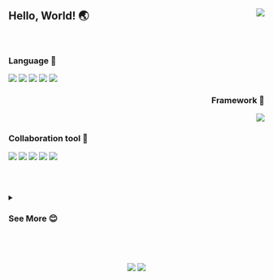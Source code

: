 ## Hello, World! 🌏 <a href="https://hits.seeyoufarm.com"><img align="right" src="https://hits.seeyoufarm.com/api/count/incr/badge.svg?url=https%3A%2F%2Fgithub.com%2FtgyuuAn&count_bg=%2379C83D&title_bg=%23555555&icon=&icon_color=%23E7E7E7&title=hits&edge_flat=false"/></a>

<br>

### Language 💫
<div align="left">
<img src="https://img.shields.io/badge/-Kotlin-blueviolet?style=flat-square&logo=Kotlin&logoColor=white">
<img src="https://img.shields.io/badge/-Python-blue?style=flat-square&logo=Python&logoColor=white">
<img src="https://img.shields.io/badge/-Java-yellow?style=flat-square?&style=for-the-badge&logo=Java&logoColor=white">
<img src="https://img.shields.io/badge/-HTML-red?style=flat-square&logo=HTML5&logoColor=white">
<img src="https://img.shields.io/badge/-MySQL-black?style=flat-square&logo=MYSQL&logoColor=white">
</div>

<div align="right">
  
### Framework 🌲

<img src="https://img.shields.io/badge/-Android-green?style=flat-square&logo=Android&logoColor=white">
</div>

### Collaboration tool 🔨

<div align="left">
<img src="https://img.shields.io/badge/-Git-black?style=flat-square&logo=Git&logoColor=white">
<img src="https://img.shields.io/badge/-Jira-blue?style=flat-square&logo=Jira&logoColor=white">
<img src="https://img.shields.io/badge/-Figma-lightgrey?style=flat-square&logo=Figma&logoColor=white">
<img src="https://img.shields.io/badge/-Notion-black?style=flat-square&logo=Figma&logoColor=white">
<img src="https://img.shields.io/badge/-Slack-blue?style=flat-square&logo=Figma&logoColor=white">
</div>

<br><br>

<div align="left">       
<details>
<summary><h3>See More 😊</h3></summary>
<div markdown="1">       
</div>

  ## Project
 - 💊 [MediLenz](https://github.com/pknu-wap/2023_1_WAP_APP_TEAM_MEDI) - AOS 개발 및 Figma UI/UX <sub>(2023.03 ~ )</sub><br>
 - ⚽ [SoccerFriends](https://github.com/tgyuuAn/SoccerFriends) - 기획, AOS개발 및 Figma UI/UX <sub>(2023.08 ~ )</sub><br>
 - 🐈‍⬛ [WAPP(와피)](https://github.com/pknu-wap/WAPP) - 기획, AOS개발 및 Figma UI/UX <sub>(2023.10 ~ )</sub><br>
<br>

  ## Study
 - 📖 [AlgoLeadMe(알고리드미)](https://github.com/AlgoLeadMe) - 알고리즘 스터디 스터디장 <sub>(2023.10 ~ )</sub><br>
 - 🤖 [Android-Blog-Study](https://github.com/pknu-wap/android-blog-study) - 안드로이드 블로그 포스팅 및 발표 스터디 <sub>(2023.07 ~ )</sub><br>
<br>

 ## Experience
 - 🧑🏻‍🎓 2023 Google I/O Extended Busan 학생 스피커 -
  [주니어 개발자 눈높이로 보는 쉬운 클린 아키텍처](https://festa.io/events/3820) <sub>(2023.09.02 )</sub><br>
 - 🖥️ 부경대학교 개발 중앙동아리 WAP <sub>(2023.03 ~ )</sub><br>
 - 🖥️ GDSC PKNU - 4기 Member <sub>(2023.10 ~ )</sub><br>
 <br>
 
## Award
- 🏆 부경대학교 정보융합대학 프로그래밍 경진대회 대상 - [링크](https://itc.pknu.ac.kr/html/06/01.php?mode=read&idx=39&search_select=&keyword=&pagenum=1) <sub>(2023.05.17 )</sub><br>
<br>

  ## Contact
  - 🧩 Tech Blog - https://blog.naver.com/tgyuu_
</details>

<br><br>
<div align="center">
<img src="https://github-readme-stats.vercel.app/api?username=tgyuuAn&show_icons=true">
<img src="https://github-readme-stats.vercel.app/api/top-langs/?username=tgyuuAn&layout=compact">
